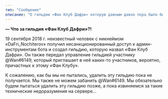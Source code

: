```yaml
---
тип: "Сообщение"
описание: "О гильдии «Фан Клуб Дафри» которую давным давно пора было бы убрать, но участникам она понравилась. Ну и ладно с ней, потом уберём 😇🔪"
---
```


**— Что за гильдия «Фан Клуб Дафри»?!**

19 сентября 2018 г. неизвестный человек с никнеймом «DaFri_Nochiterov» получил несанкционированный доступ к админ-инструментам бота и создал гильдию, которую назвал «Фан Клуб Дафри». Он также передал управление гильдией участнику @Wan#6149, который приглашает в неё каких-то участников, вероятно, причастных к этому «Фан Клубу». 

К сожалению, как бы мы не пытались, удалить эту гильдию пока не получается. Мы также не можем забанить @Wan#6149. Мы обязательно будем пытаться удалить эту гильдию позже, а пока извиняемся за такие технические недоразумения на сервере…